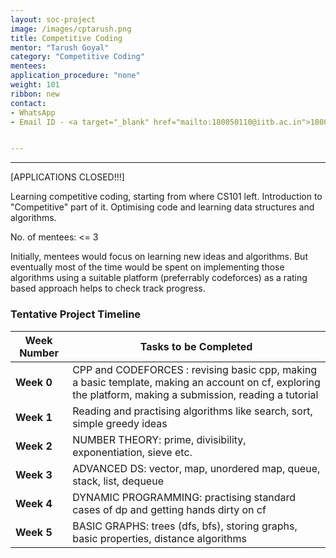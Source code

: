 ```yaml
---
layout: soc-project
image: /images/cptarush.png
title: Competitive Coding
mentor: "Tarush Goyal"
category: "Competitive Coding"
mentees:
application_procedure: "none"
weight: 101
ribbon: new
contact:
- WhatsApp
- Email ID - <a target="_blank" href="mailto:180050110@iitb.ac.in">180050110@iitb.ac.in</a> 


---
```


---
[APPLICATIONS CLOSED!!!]

<!--break-->

Learning competitive coding, starting from where CS101 left. Introduction to "Competitive" part of it. Optimising code and learning data structures and algorithms.

No. of mentees: <= 3

Initially, mentees would focus on learning new ideas and algorithms. But eventually most of the time would be spent on implementing those algorithms using a suitable platform (preferrably codeforces) as a rating based approach helps to check track progress.

<!--break-->

### Tentative Project Timeline
<!--break-->

|Week Number  | Tasks to be Completed|
|--- | --- | 
|**Week 0** | CPP and CODEFORCES : revising basic cpp, making a basic template, making an account on cf, exploring the platform, making a submission, reading a tutorial  |
|**Week 1** | Reading and practising algorithms like search, sort, simple greedy ideas |
|**Week 2** | NUMBER THEORY: prime, divisibility, exponentiation, sieve etc. |
|**Week 3** | ADVANCED DS: vector, map, unordered map, queue, stack, list, dequeue|
|**Week 4** | DYNAMIC PROGRAMMING: practising standard cases of dp and getting hands dirty on cf |
|**Week 5** | BASIC GRAPHS: trees (dfs, bfs), storing graphs, basic properties, distance algorithms  |


<!--break-->
